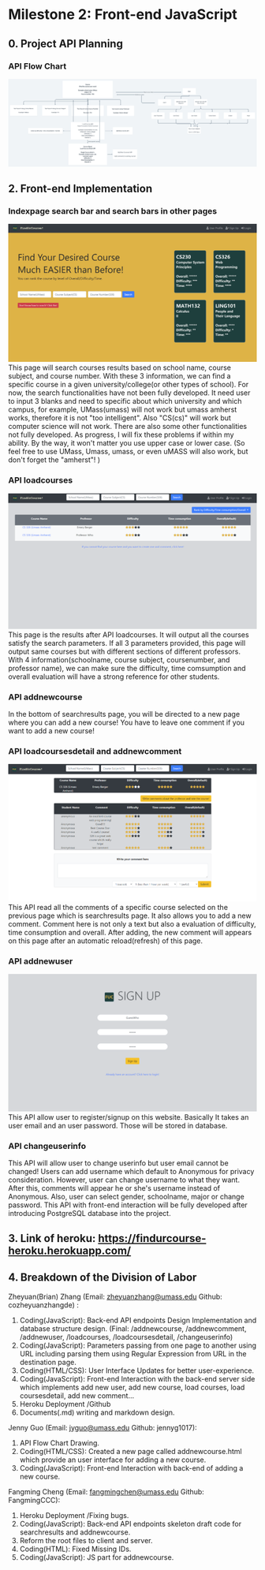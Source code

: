 # Milestone 2: Front-end JavaScript

## 0. Project API Planning
### API Flow Chart

![APIflowchart](other_imgs/APIflowchart.png)

## 2. Front-end Implementation
### Indexpage search bar and search bars in other pages
![search bar](screen_captures/index-m2.png)
This page will search courses results based on school name, course subject, and course number. With these 3 information, we can find a specific course in a given university/college(or other types of school). For now, the search functionalities have not been fully developed. It need user to input 3 blanks and need to specific about which university and which campus, for example, UMass(umass) will not work but umass amherst works, therefore it is not "too intelligent". Also "CS(cs)" will work but computer science will not work. There are also some other functionalities not fully developed. As progress, I will fix these problems if within my ability. By the way, it won't matter you use upper case or lower case. (So feel free to use UMass, Umass, umass, or even uMASS will also work, but don't forget the "amherst"! )
### API loadcourses
![search results](screen_captures/searchresults-m2.png) 
This page is the results after API loadcourses. It will output all the courses satisfy the search parameters. If all 3 parameters provided, this page will output same courses but with different sections of different professors. With 4 information(schoolname, course subject, coursenumber, and professor name), we can make sure the difficulty, time comsumption and overall evaluation will have a strong reference for other students. 
### API addnewcourse
In the bottom of searchresults page, you will be directed to a new page where you can add a new course! You have to leave one comment if you want to add a new course!
### API loadcoursesdetail and addnewcomment
![course detail](screen_captures/coursedetail-m2.png) 
This API read all the comments of a specific course selected on the previous page which is searchresults page. It also allows you to add a new comment. Comment here is not only a text but also a evaluation of difficulty, time consumption and overall. After adding, the new comment will appears on this page after an automatic reload(refresh) of this page.
### API addnewuser
![sign up](screen_captures/signup-m2.png)
This API allow user to register/signup on this website. Basically It takes an user email and an user password. Those will be stored in database.
### API changeuserinfo
This API will allow user to change userinfo but user email cannot be changed! Users can add username which default to Anonymous for privacy consideration. However, user can change username to what they want. After this, comments will appear he or she's username instead of Anonymous. Also, user can select gender, schoolname, major or change password. This API with front-end interaction will be fully developed after introducing PostgreSQL database into the project.
## 3. Link of heroku: https://findurcourse-heroku.herokuapp.com/
## 4. Breakdown of the Division of Labor

Zheyuan(Brian) Zhang (Email: zheyuanzhang@umass.edu Github: cozheyuanzhangde) :

 1. Coding(JavaScript): Back-end API endpoints Design Implementation and database structure design. (Final: /addnewcourse, /addnewcomment, /addnewuser, /loadcourses, /loadcoursesdetail, /changeuserinfo)
 2. Coding(JavaScript): Parameters passing from one page to another using URL including parsing them using Regular Expression from URL in the destination page.
 3. Coding(HTML/CSS): User Interface Updates for better user-experience.
 4. Coding(JavaScript): Front-end Interaction with the back-end server side which implements add new user, add new course, load courses, load coursesdetail, add new comment...
 5. Heroku Deployment /Github
 6. Documents(.md) writing and markdown design.

Jenny Guo (Email: jyguo@umass.edu Github: jennyg1017):
1. API Flow Chart Drawing.
2. Coding(HTML/CSS): Created a new page called addnewcourse.html which provide an user interface for adding a new course.
3. Coding(JavaScript): Front-end Interaction with back-end of adding a new course.


Fangming Cheng (Email: fangmingchen@umass.edu Github: FangmingCCC):
1. Heroku Deployment /Fixing bugs.
2. Coding(JavaScript): Back-end API endpoints skeleton draft code for searchresults and addnewcourse.
3. Reform the root files to client and server.
4. Coding(HTML): Fixed Missing IDs.
5. Coding(JavaScript): JS part for addnewcourse.